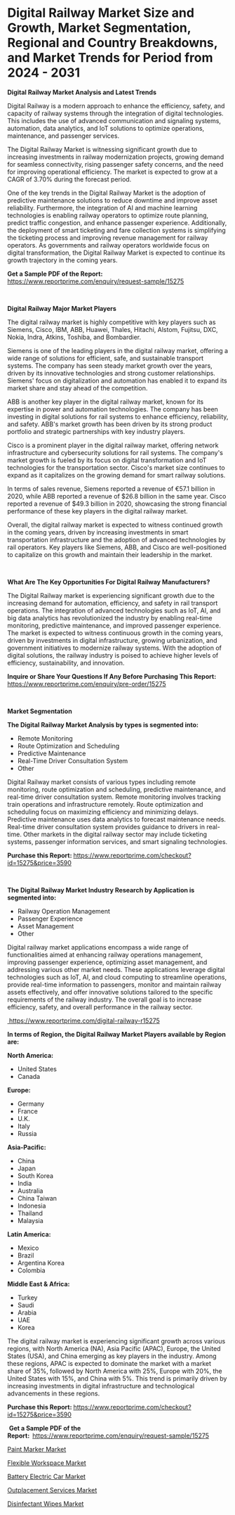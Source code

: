 <p><h1>Digital Railway Market Size and Growth, Market Segmentation, Regional and Country Breakdowns, and Market Trends for Period from 2024 -  2031</h1></p><p><strong>Digital Railway Market Analysis and Latest Trends</strong></p>
<p><p>Digital Railway is a modern approach to enhance the efficiency, safety, and capacity of railway systems through the integration of digital technologies. This includes the use of advanced communication and signaling systems, automation, data analytics, and IoT solutions to optimize operations, maintenance, and passenger services.</p><p>The Digital Railway Market is witnessing significant growth due to increasing investments in railway modernization projects, growing demand for seamless connectivity, rising passenger safety concerns, and the need for improving operational efficiency. The market is expected to grow at a CAGR of 3.70% during the forecast period.</p><p>One of the key trends in the Digital Railway Market is the adoption of predictive maintenance solutions to reduce downtime and improve asset reliability. Furthermore, the integration of AI and machine learning technologies is enabling railway operators to optimize route planning, predict traffic congestion, and enhance passenger experience. Additionally, the deployment of smart ticketing and fare collection systems is simplifying the ticketing process and improving revenue management for railway operators. As governments and railway operators worldwide focus on digital transformation, the Digital Railway Market is expected to continue its growth trajectory in the coming years.</p></p>
<p><strong>Get a Sample PDF of the Report:&nbsp;</strong> <a href="https://www.reportprime.com/enquiry/request-sample/15275">https://www.reportprime.com/enquiry/request-sample/15275</a></p>
<p>&nbsp;</p>
<p><strong>Digital Railway Major Market Players</strong></p>
<p><p>The digital railway market is highly competitive with key players such as Siemens, Cisco, IBM, ABB, Huawei, Thales, Hitachi, Alstom, Fujitsu, DXC, Nokia, Indra, Atkins, Toshiba, and Bombardier. </p><p>Siemens is one of the leading players in the digital railway market, offering a wide range of solutions for efficient, safe, and sustainable transport systems. The company has seen steady market growth over the years, driven by its innovative technologies and strong customer relationships. Siemens' focus on digitalization and automation has enabled it to expand its market share and stay ahead of the competition.</p><p>ABB is another key player in the digital railway market, known for its expertise in power and automation technologies. The company has been investing in digital solutions for rail systems to enhance efficiency, reliability, and safety. ABB's market growth has been driven by its strong product portfolio and strategic partnerships with key industry players.</p><p>Cisco is a prominent player in the digital railway market, offering network infrastructure and cybersecurity solutions for rail systems. The company's market growth is fueled by its focus on digital transformation and IoT technologies for the transportation sector. Cisco's market size continues to expand as it capitalizes on the growing demand for smart railway solutions.</p><p>In terms of sales revenue, Siemens reported a revenue of €57.1 billion in 2020, while ABB reported a revenue of $26.8 billion in the same year. Cisco reported a revenue of $49.3 billion in 2020, showcasing the strong financial performance of these key players in the digital railway market.</p><p>Overall, the digital railway market is expected to witness continued growth in the coming years, driven by increasing investments in smart transportation infrastructure and the adoption of advanced technologies by rail operators. Key players like Siemens, ABB, and Cisco are well-positioned to capitalize on this growth and maintain their leadership in the market.</p></p>
<p>&nbsp;</p>
<p><strong>What Are The Key Opportunities For Digital Railway Manufacturers?</strong></p>
<p><p>The Digital Railway market is experiencing significant growth due to the increasing demand for automation, efficiency, and safety in rail transport operations. The integration of advanced technologies such as IoT, AI, and big data analytics has revolutionized the industry by enabling real-time monitoring, predictive maintenance, and improved passenger experience. The market is expected to witness continuous growth in the coming years, driven by investments in digital infrastructure, growing urbanization, and government initiatives to modernize railway systems. With the adoption of digital solutions, the railway industry is poised to achieve higher levels of efficiency, sustainability, and innovation.</p></p>
<p><strong>Inquire or Share Your Questions If Any Before Purchasing This Report:</strong> <a href="https://www.reportprime.com/enquiry/pre-order/15275">https://www.reportprime.com/enquiry/pre-order/15275</a></p>
<p>&nbsp;</p>
<p><strong>Market Segmentation</strong></p>
<p><strong>The Digital Railway Market Analysis by types is segmented into:</strong></p>
<p><ul><li>Remote Monitoring</li><li>Route Optimization and Scheduling</li><li>Predictive Maintenance</li><li>Real-Time Driver Consultation System</li><li>Other</li></ul></p>
<p><p>Digital Railway market consists of various types including remote monitoring, route optimization and scheduling, predictive maintenance, and real-time driver consultation system. Remote monitoring involves tracking train operations and infrastructure remotely. Route optimization and scheduling focus on maximizing efficiency and minimizing delays. Predictive maintenance uses data analytics to forecast maintenance needs. Real-time driver consultation system provides guidance to drivers in real-time. Other markets in the digital railway sector may include ticketing systems, passenger information services, and smart signaling technologies.</p></p>
<p><strong>Purchase this Report:&nbsp;</strong><a href="https://www.reportprime.com/checkout?id=15275&price=3590">https://www.reportprime.com/checkout?id=15275&price=3590</a></p>
<p>&nbsp;</p>
<p><strong>The Digital Railway Market Industry Research by Application is segmented into:</strong></p>
<p><ul><li>Railway Operation Management</li><li>Passenger Experience</li><li>Asset Management</li><li>Other</li></ul></p>
<p><p>Digital railway market applications encompass a wide range of functionalities aimed at enhancing railway operations management, improving passenger experience, optimizing asset management, and addressing various other market needs. These applications leverage digital technologies such as IoT, AI, and cloud computing to streamline operations, provide real-time information to passengers, monitor and maintain railway assets effectively, and offer innovative solutions tailored to the specific requirements of the railway industry. The overall goal is to increase efficiency, safety, and overall performance in the railway sector.</p></p>
<p><a href="https://www.reportprime.com/digital-railway-r15275">&nbsp;https://www.reportprime.com/digital-railway-r15275</a></p>
<p><strong>In terms of Region, the Digital Railway Market Players available by Region are:</strong></p>
<p>
    <p> <strong> North America: </strong>
        <ul>
            <li>United States</li>
            <li>Canada</li>
        </ul>
        </p> 
    <p> <strong> Europe: </strong>
        <ul>
            <li>Germany</li>
            <li>France</li>
            <li>U.K.</li>
            <li>Italy</li>
            <li>Russia</li>
        </ul>
        </p> 
    <p> <strong> Asia-Pacific: </strong>
        <ul>
            <li>China</li>
            <li>Japan</li>
            <li>South Korea</li>
            <li>India</li>
            <li>Australia</li>
            <li>China Taiwan</li>
            <li>Indonesia</li>
            <li>Thailand</li>
            <li>Malaysia</li>
        </ul>
        </p> 
    <p> <strong> Latin America: </strong>
        <ul>
            <li>Mexico</li>
            <li>Brazil</li>
            <li>Argentina Korea</li>
            <li>Colombia</li>
        </ul>
        </p> 
    <p> <strong> Middle East & Africa: </strong>
        <ul>
            <li>Turkey</li>
            <li>Saudi</li>
            <li>Arabia</li>
            <li>UAE</li>
            <li>Korea</li>
        </ul>
    </p>
    </p>
<p><p>The digital railway market is experiencing significant growth across various regions, with North America (NA), Asia Pacific (APAC), Europe, the United States (USA), and China emerging as key players in the industry. Among these regions, APAC is expected to dominate the market with a market share of 35%, followed by North America with 25%, Europe with 20%, the United States with 15%, and China with 5%. This trend is primarily driven by increasing investments in digital infrastructure and technological advancements in these regions.</p></p>
<p><strong>Purchase this Report: </strong><a href="https://www.reportprime.com/checkout?id=15275&price=3590">https://www.reportprime.com/checkout?id=15275&price=3590</a></p>
<p>&nbsp;<strong>Get a Sample PDF of the Report:&nbsp;&nbsp;</strong><a href="https://www.reportprime.com/enquiry/request-sample/15275">https://www.reportprime.com/enquiry/request-sample/15275</a></p>
<p><strong></strong></p>
<p><p><a href="https://issuu.com/reportprime-2/docs/paint-marker-market-size-2030.pptx">Paint Marker Market</a></p><p><a href="https://github.com/jodemen/Market-Research-Report-List-2/blob/main/flexible-workspace-market.md">Flexible Workspace Market</a></p><p><a href="https://www.linkedin.com/pulse/battery-electric-car-market-size-share-amp-trends-analysis-prwwe">Battery Electric Car Market</a></p><p><a href="https://github.com/Sarissaschmalingtr6fz2739/Market-Research-Report-List-2/blob/main/outplacement-services-market.md">Outplacement Services Market</a></p><p><a href="https://issuu.com/reportprime-2/docs/disinfectant-wipes-market-size-2030.pptx">Disinfectant Wipes Market</a></p></p>